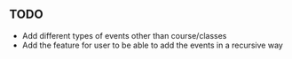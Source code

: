 ## TODO
* Add different types of events other than course/classes
* Add the feature for user to be able to add the events in a recursive way
